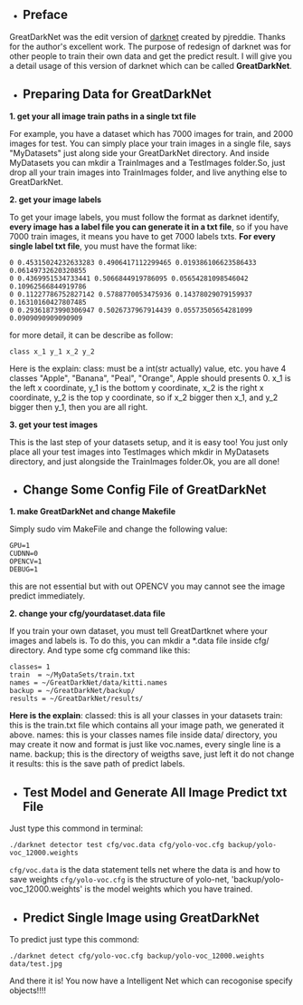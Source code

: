 * ## Preface
GreatDarkNet was the edit version of [darknet](http://pjreddie.com/darknet/) created by pjreddie. Thanks for the author's excellent work. The purpose of redesign of darknet was for other people to train their own data and get the predict result. I will give you a detail usage of this version of darknet which can be called **GreatDarkNet**.

* ## Preparing Data for GreatDarkNet

**1. get your all image train paths in a single txt file**

For example, you have a dataset which has 7000 images for train, and 2000 images for test. You can simply place your train images in a single file, says "MyDatasets" just along side your GreatDarkNet directory. And inside MyDatasets you can mkdir a TrainImages and a TestImages folder.So, just drop all your train images into TrainImages folder, and live anything else to GreatDarkNet.

**2. get your image labels**

To get your image labels, you must follow the format as darknet identify, **every image has a label file you can generate it in a txt file**, so if you have 7000 train images, it means you have to get 7000 labels txts. **For every single label txt file**, you must have the format like:
```
0 0.45315024232633283 0.4906417112299465 0.019386106623586433 0.06149732620320855
0 0.4369951534733441 0.5066844919786095 0.05654281098546042 0.10962566844919786
0 0.11227786752827142 0.5788770053475936 0.14378029079159937 0.16310160427807485
0 0.29361873990306947 0.5026737967914439 0.05573505654281099 0.0909090909090909
```
for more detail, it can be describe as follow:
```
class x_1 y_1 x_2 y_2
```
Here is the explain:
class: must be a int(str actually) value, etc. you have 4 classes "Apple", "Banana", "Peal", "Orange", Apple should presents 0.
x_1 is the left x coordinate, y_1 is the bottom y coordinate, x_2 is the right x coordinate, y_2 is the top y coordinate, so if x_2 bigger then x_1, and y_2 bigger then y_1, then you are all right.

**3. get your test images**

This is the last step of your datasets setup, and it is easy too! You just only place all your test images into TestImages which mkdir in MyDatasets directory, and just alongside the TrainImages folder.Ok, you are all done!


* ## Change Some Config File of GreatDarkNet


**1. make GreatDarkNet and change Makefile**

Simply sudo vim MakeFile and change the following value:
```
GPU=1
CUDNN=0
OPENCV=1
DEBUG=1
```
this are not essential but with out OPENCV you may cannot see the image predict immediately.

**2. change your cfg/yourdataset.data file**

If you train your own dataset, you must tell GreatDartknet where your images and labels is. To do this, you can mkdir a *.data file inside cfg/ directory. And type some cfg command like this:
```
classes= 1
train  = ~/MyDataSets/train.txt
names = ~/GreatDarkNet/data/kitti.names
backup = ~/GreatDarkNet/backup/
results = ~/GreatDarkNet/results/
```
**Here is the explain**:
classed: this is all your classes in your datasets
train: this is the train.txt file which contains all your image path, we generated it above.
names: this is your classes names file inside data/ directory, you may create it now and format is just like voc.names, every single line is a name.
backup; this is the directory of weigths save, just left it do not change it
results: this is the save path of predict labels.


* ## Test Model and Generate All Image Predict txt File
Just type this commond in terminal:
```
./darknet detector test cfg/voc.data cfg/yolo-voc.cfg backup/yolo-voc_12000.weights
```
`cfg/voc.data` is the data statement tells net where the data is and how to save weights
`cfg/yolo-voc.cfg` is the structure of yolo-net,
'backup/yolo-voc_12000.weights' is the model weights which you have trained.


* ## Predict Single Image using GreatDarkNet
To predict just type this commond:
```
./darknet detect cfg/yolo-voc.cfg backup/yolo-voc_12000.weights data/test.jpg
```
And there it is! You now have a Intelligent Net which can recogonise specify objects!!!!
